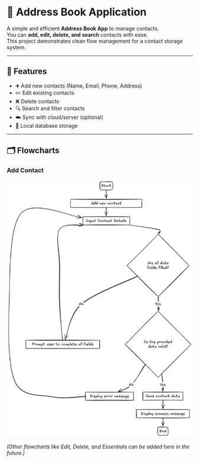 # 📒 Address Book Application

A simple and efficient **Address Book App** to manage contacts.  
You can **add, edit, delete, and search** contacts with ease.  
This project demonstrates clean flow management for a contact storage system.

---

## 🚀 Features

- ➕ Add new contacts (Name, Email, Phone, Address)
- ✏️ Edit existing contacts
- ❌ Delete contacts
- 🔍 Search and filter contacts
- ☁️ Sync with cloud/server (optional)
- 💾 Local database storage

---

## 🗂 Flowcharts

### Add Contact

![Add Contact Flowchart](flowchart.png)

_(Other flowcharts like Edit, Delete, and Essentials can be added here in the future.)_


